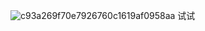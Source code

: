 ![c93a269f70e7926760c1619af0958aa](https://user-images.githubusercontent.com/104662491/206893582-42599643-ecb5-494a-8ab0-3d2d046d7ff5.jpg)
试试
